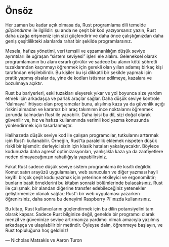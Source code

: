 # Önsöz

Her zaman bu kadar açık olmasa da, Rust programlama dili temelde *güçlendirme*
ile ilgilidir: şu anda ne çeşit bir kod yazıyorsanız yazın, Rust daha uzağa
erişmeniz için sizi güçlendirir ve daha önce çalıştığınızdan daha geniş
çeşitlilikteki alanlarda rahat bir şekilde programlarsınız.

Mesela, hafıza yönetimi, veri temsili ve eşzamanlılığın düşük seviye
ayrıntıları ile uğraşan “sistem seviyesi” işleri ele alalım. Geleneksel olarak
programlamanın bu alanı esrarlı görülür ve sadece bu alanın kötü şöhretli
tuzaklarından kaçınmayı öğrenmek için gerekli olan yılları adamış birkaç kişi
tarafından erişilebilirdir. Bu kişiler bu işi dikkatli bir şekilde yapmak için
pratik yapmış olsalar da, yine de kodları istismar edilmeye, kazalara ve
bozulmaya açıktır.

Rust bu bariyerleri, eski tuzakları eleyerek yıkar ve yol boyunca size yardım
etmek için arkadaşça ve parlak araçlar sağlar. Daha düşük seviye kontrole
“dalmaya” ihtiyacı olan programcılar bunu, alışılmış kaza ya da güvenlik açığı
riskini almadan ve kararsız bir araç takımının ince noktalarını öğrenmek
zorunda kalmadan Rust ile yapabilir. Daha iyisi bu dil, sizi doğal olarak
güvenilir ve, hız ve hafıza kullanımında verimli kod yazma konusunda
yönlendirmek için tasarlanmıştır.

Halihazırda düşük seviye kod ile çalışan programcılar, tutkularını arttırmak
için Rust'ı kullanabilir. Örneğin, Rust'ta paralellik eklemek nispeten düşük
riskli bir işlemdir: derleyici sizin için klasik hataları yakalayacaktır.
Böylece kodunuzda daha agresif optimizasyonları, yanlışlıkla kaza ya da
zaafiyetlere neden olmayacağınızın rahatlığıyla yapabilirsiniz. 

Fakat Rust sadece düşük seviye sistem programlama ile kısıtlı değildir. Komut
satırı arayüzü uygulamaları, web sunucuları ve diğer yazması hayli keyifli
birçok çeşit kodu yazmak için yeterince etkileyici ve ergonomiktir; bunların
basit örneklerini bu kitabın sonraki bölümlerinde bulacaksınız. Rust ile
çalışmak, bir alandan diğerine transfer edebileceğiniz yetenekler
geliştirmenize olanak sağlar; Rust'ı bir web uygulaması yazarken öğrenirsiniz,
daha sonra bu deneyimi Raspberry Pi'ınızda kullanırsınız.

Bu kitap, Rust kullanıcılarını güçlendirmek için bu dilin potansiyelini tam
olarak kapsar. Sadece Rust bilginize değil, genelde bir programcı olarak
menzil ve güveninize seviye artırmanıza yardımcı olmak amacıyla yazılmış
arkadaşça ve ulaşılabilir bir metindir. Öyleyse dalın, öğrenmeye başlayın, ve
Rust topluluğuna hoş geldiniz!

— Nicholas Matsakis ve Aaron Turon
